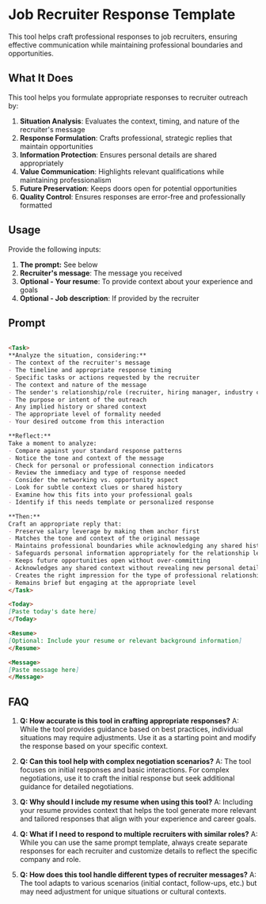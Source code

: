 # Job Recruiter Response Template

This tool helps craft professional responses to job recruiters, ensuring effective communication while maintaining professional boundaries and opportunities.

## What It Does

This tool helps you formulate appropriate responses to recruiter outreach by:

1. **Situation Analysis**: Evaluates the context, timing, and nature of the recruiter's message
2. **Response Formulation**: Crafts professional, strategic replies that maintain opportunities
3. **Information Protection**: Ensures personal details are shared appropriately
4. **Value Communication**: Highlights relevant qualifications while maintaining professionalism
5. **Future Preservation**: Keeps doors open for potential opportunities
6. **Quality Control**: Ensures responses are error-free and professionally formatted

## Usage

Provide the following inputs:

1. **The prompt:** See below
2. **Recruiter's message**: The message you received
3. **Optional - Your resume**: To provide context about your experience and goals
4. **Optional - Job description**: If provided by the recruiter

## Prompt

```markdown

<Task>
**Analyze the situation, considering:**
- The context of the recruiter's message
- The timeline and appropriate response timing
- Specific tasks or actions requested by the recruiter
- The context and nature of the message
- The sender's relationship/role (recruiter, hiring manager, industry connection)
- The purpose or intent of the outreach
- Any implied history or shared context
- The appropriate level of formality needed
- Your desired outcome from this interaction

**Reflect:**
Take a moment to analyze:
- Compare against your standard response patterns
- Notice the tone and context of the message
- Check for personal or professional connection indicators
- Review the immediacy and type of response needed
- Consider the networking vs. opportunity aspect
- Look for subtle context clues or shared history
- Examine how this fits into your professional goals
- Identify if this needs template or personalized response

**Then:**
Craft an appropriate reply that:
- Preserve salary leverage by making them anchor first
- Matches the tone and context of the original message
- Maintains professional boundaries while acknowledging any shared history
- Safeguards personal information appropriately for the relationship level
- Keeps future opportunities open without over-committing
- Acknowledges any shared context without revealing new personal details
- Creates the right impression for the type of professional relationship
- Remains brief but engaging at the appropriate level
</Task>

<Today>
[Paste today's date here]
</Today>

<Resume>
[Optional: Include your resume or relevant background information]
</Resume>

<Message>
[Paste message here]
</Message>
```

## FAQ

1. **Q: How accurate is this tool in crafting appropriate responses?**
   A: While the tool provides guidance based on best practices, individual situations may require adjustments. Use it as a starting point and modify the response based on your specific context.

2. **Q: Can this tool help with complex negotiation scenarios?**
   A: The tool focuses on initial responses and basic interactions. For complex negotiations, use it to craft the initial response but seek additional guidance for detailed negotiations.

3. **Q: Why should I include my resume when using this tool?**
   A: Including your resume provides context that helps the tool generate more relevant and tailored responses that align with your experience and career goals.

4. **Q: What if I need to respond to multiple recruiters with similar roles?**
   A: While you can use the same prompt template, always create separate responses for each recruiter and customize details to reflect the specific company and role.

5. **Q: How does this tool handle different types of recruiter messages?**
   A: The tool adapts to various scenarios (initial contact, follow-ups, etc.) but may need adjustment for unique situations or cultural contexts.
